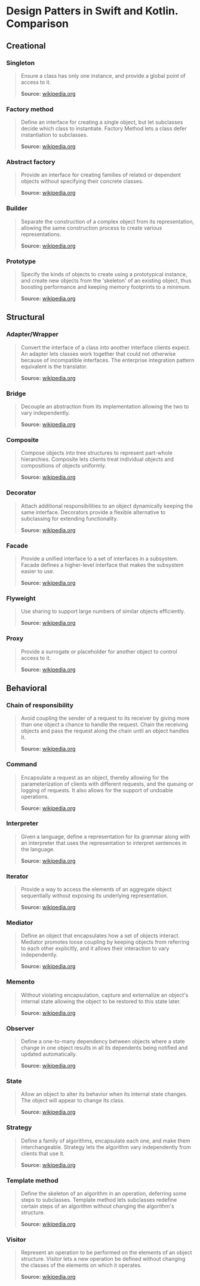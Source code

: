 # Design Patters in Swift and Kotlin. Comparison

## Creational

### Singleton

> Ensure a class has only one instance, and provide a global point of access to it.
>
>**Source:** [wikipedia.org](https://en.wikipedia.org/wiki/Singleton_pattern)

### Factory method

> Define an interface for creating a single object, but let subclasses decide which class to instantiate. Factory Method lets a class defer instantiation to subclasses.
>
>**Source:** [wikipedia.org](https://en.wikipedia.org/wiki/Factory_method_pattern)

### Abstract factory

> Provide an interface for creating families of related or dependent objects without specifying their concrete classes.
>
>**Source:** [wikipedia.org](https://en.wikipedia.org/wiki/Abstract_factory_pattern)

### Builder

> Separate the construction of a complex object from its representation, allowing the same construction process to create various representations.
>
>**Source:** [wikipedia.org](https://en.wikipedia.org/wiki/Builder_pattern)

### Prototype

> Specify the kinds of objects to create using a prototypical instance, and create new objects from the 'skeleton' of an existing object, thus boosting performance and keeping memory footprints to a minimum.
>
>**Source:** [wikipedia.org](https://en.wikipedia.org/wiki/Prototype_pattern)




## Structural

### Adapter/Wrapper

> Convert the interface of a class into another interface clients expect. An adapter lets classes work together that could not otherwise because of incompatible interfaces. The enterprise integration pattern equivalent is the translator.
>
>**Source:** [wikipedia.org](https://en.wikipedia.org/wiki/Adapter_pattern)

### Bridge

> Decouple an abstraction from its implementation allowing the two to vary independently.
>
>**Source:** [wikipedia.org](https://en.wikipedia.org/wiki/Bridge_pattern)

### Composite

> Compose objects into tree structures to represent part-whole hierarchies. Composite lets clients treat individual objects and compositions of objects uniformly.
>
>**Source:** [wikipedia.org](https://en.wikipedia.org/wiki/Composite_pattern)

### Decorator

> Attach additional responsibilities to an object dynamically keeping the same interface. Decorators provide a flexible alternative to subclassing for extending functionality.
>
>**Source:** [wikipedia.org](https://en.wikipedia.org/wiki/Decorator_pattern)

### Facade

> Provide a unified interface to a set of interfaces in a subsystem. Facade defines a higher-level interface that makes the subsystem easier to use.
>
>**Source:** [wikipedia.org](https://en.wikipedia.org/wiki/Facade_pattern)

### Flyweight

> Use sharing to support large numbers of similar objects efficiently.
>
>**Source:** [wikipedia.org](https://en.wikipedia.org/wiki/Flyweight_pattern)

### Proxy

> Provide a surrogate or placeholder for another object to control access to it.
>
>**Source:** [wikipedia.org](https://en.wikipedia.org/wiki/Proxy_pattern)



## Behavioral

### Chain of responsibility

> Avoid coupling the sender of a request to its receiver by giving more than one object a chance to handle the request. Chain the receiving objects and pass the request along the chain until an object handles it.
>
>**Source:** [wikipedia.org](https://en.wikipedia.org/wiki/Chain-of-responsibility_pattern)

### Command

> Encapsulate a request as an object, thereby allowing for the parameterization of clients with different requests, and the queuing or logging of requests. It also allows for the support of undoable operations.
>
>**Source:** [wikipedia.org](https://en.wikipedia.org/wiki/Command_pattern)

### Interpreter

> Given a language, define a representation for its grammar along with an interpreter that uses the representation to interpret sentences in the language.
>
>**Source:** [wikipedia.org](https://en.wikipedia.org/wiki/Interpreter_pattern)

### Iterator

> Provide a way to access the elements of an aggregate object sequentially without exposing its underlying representation.
>
>**Source:** [wikipedia.org](https://en.wikipedia.org/wiki/Iterator_pattern)

### Mediator

> Define an object that encapsulates how a set of objects interact. Mediator promotes loose coupling by keeping objects from referring to each other explicitly, and it allows their interaction to vary independently.
>
>**Source:** [wikipedia.org](https://en.wikipedia.org/wiki/Mediator_pattern)

### Memento

> Without violating encapsulation, capture and externalize an object's internal state allowing the object to be restored to this state later.
>
>**Source:** [wikipedia.org](https://en.wikipedia.org/wiki/Memento_pattern)

### Observer

> Define a one-to-many dependency between objects where a state change in one object results in all its dependents being notified and updated automatically.
>
>**Source:** [wikipedia.org](https://en.wikipedia.org/wiki/Observer_pattern)

### State

> Allow an object to alter its behavior when its internal state changes. The object will appear to change its class.
>
>**Source:** [wikipedia.org](https://en.wikipedia.org/wiki/State_pattern)

### Strategy

> Define a family of algorithms, encapsulate each one, and make them interchangeable. Strategy lets the algorithm vary independently from clients that use it.
>
>**Source:** [wikipedia.org](https://en.wikipedia.org/wiki/Strategy_pattern)

### Template method

> Define the skeleton of an algorithm in an operation, deferring some steps to subclasses. Template method lets subclasses redefine certain steps of an algorithm without changing the algorithm's structure.
>
>**Source:** [wikipedia.org](https://en.wikipedia.org/wiki/Template_method_pattern)

### Visitor

> Represent an operation to be performed on the elements of an object structure. Visitor lets a new operation be defined without changing the classes of the elements on which it operates.
>
>**Source:** [wikipedia.org](https://en.wikipedia.org/wiki/Visitor_pattern)
